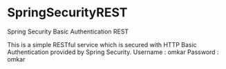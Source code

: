 # SpringSecurityREST
Spring Security Basic Authentication REST

This is a simple RESTful service which is secured with HTTP Basic Authentication provided by Spring Security.
Username : omkar
Password : omkar
